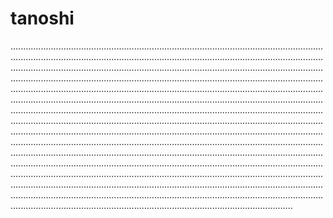 # tanoshi

....................................................................................................................................................................................................................................................................................................................................................................................................................................................................................................................................................................................................................................................................................................................................................................................................................................................................................................................................................................................................................................................................................................................................................................................................................................................................................................................................................................................................................................................................................................................................................................................................................................................................................................................................................................................................................................................................................................................................................................................................................................................